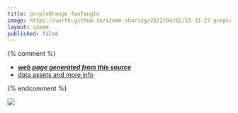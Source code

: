 ```yaml
---
title: purpleOrange fanTangle
image: https://vorth.github.io/vzome-sharing/2022/04/02/15-31-27-purpleOrange-fanTangle/purpleOrange-fanTangle.png
layout: vzome
published: false
---
```


{% comment %}
 - [***web page generated from this source***][post]
 - [data assets and more info][github]

[post]: <https://vorth.github.io/vzome-sharing/2022/04/02/purpleOrange-fanTangle-15-31-27.html>
[github]: <https://github.com/vorth/vzome-sharing/tree/main/2022/04/02/15-31-27-purpleOrange-fanTangle/>
{% endcomment %}

<vzome-viewer style="width: 100%; height: 65vh;"
       src="https://vorth.github.io/vzome-sharing/2022/04/02/15-31-27-purpleOrange-fanTangle/purpleOrange-fanTangle.vZome" >
  <img src="https://vorth.github.io/vzome-sharing/2022/04/02/15-31-27-purpleOrange-fanTangle/purpleOrange-fanTangle.png" />
</vzome-viewer>
